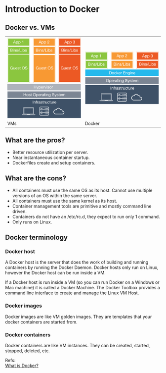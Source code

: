 # Introduction to Docker
## Docker vs. VMs
<table border="0">
<tr>
    <td>
    <img src="what-is-docker-diagram.png" width="250" />
    </td>
    <td>
    <img src="what-is-vm-diagram.png" width="250" />
    </td>
</tr>
<tr>
    <td>VMs</td>
    <td>Docker</td>
</tr>
</table>

## What are the pros?
- Better resource utilization per server.
- Near instantaneous container startup.
- Dockerfiles create and setup containers.

## What are the cons?
- All containers must use the same OS as its host.  Cannot use multiple versions of an OS within the same server.
- All containers must use the same kernel as its host.
- Container management tools are primitive and mostly command line driven.
- Containers do not have an /etc/rc.d, they expect to run only 1 command.
- Only runs on Linux.

## Docker terminology
### Docker host
A Docker host is the server that does the work of building and running containers by running the Docker Daemon.  Docker hosts only run on Linux, however the Docker host can be run inside a VM.

If a Docker host is run inside a VM (so you can run Docker on a Windows or Mac machine) it is called a Docker Machine.  The Docker Toolbox provides a command line interface to create and manage the Linux VM Host.

### Docker images
Docker images are like VM golden images.  They are templates that your docker containers are started from.

### Docker containers
Docker containers are like VM instances.  They can be created, started, stopped, deleted, etc.


Refs:  
[What is Docker?](https://www.docker.com/what-docker)
